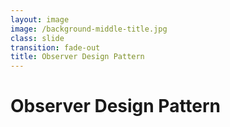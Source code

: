 ```yaml
---
layout: image
image: /background-middle-title.jpg
class: slide
transition: fade-out
title: Observer Design Pattern
---
```


<div class="flex h-full flex-items-center">
  <h1 class="text-left m-b-0 font-bold">
    Observer Design Pattern
  </h1>
</div>
